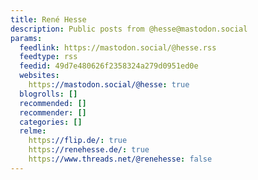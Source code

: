 ```yaml
---
title: René Hesse
description: Public posts from @hesse@mastodon.social
params:
  feedlink: https://mastodon.social/@hesse.rss
  feedtype: rss
  feedid: 49d7e480626f2358324a279d0951ed0e
  websites:
    https://mastodon.social/@hesse: true
  blogrolls: []
  recommended: []
  recommender: []
  categories: []
  relme:
    https://flip.de/: true
    https://renehesse.de/: true
    https://www.threads.net/@renehesse: false
---
```

